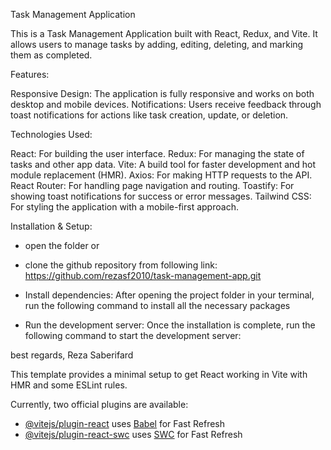 Task Management Application

This is a Task Management Application built with React, Redux, and Vite. It allows users to manage tasks by adding, editing, deleting, and marking them as completed.

Features:

Responsive Design: The application is fully responsive and works on both desktop and mobile devices.
Notifications: Users receive feedback through toast notifications for actions like task creation, update, or deletion.

Technologies Used:

React: For building the user interface.
Redux: For managing the state of tasks and other app data.
Vite: A build tool for faster development and hot module replacement (HMR).
Axios: For making HTTP requests to the API.
React Router: For handling page navigation and routing.
Toastify: For showing toast notifications for success or error messages.
Tailwind CSS: For styling the application with a mobile-first approach.

Installation & Setup:

- open the folder
  or
- clone the github repository from following link:
  https://github.com/rezasf2010/task-management-app.git

- Install dependencies: After opening the project folder in your terminal, run the following command to install all the necessary packages

- Run the development server: Once the installation is complete, run the following command to start the development server:

best regards,
Reza Saberifard

This template provides a minimal setup to get React working in Vite with HMR and some ESLint rules.

Currently, two official plugins are available:

- [@vitejs/plugin-react](https://github.com/vitejs/vite-plugin-react/blob/main/packages/plugin-react/README.md) uses [Babel](https://babeljs.io/) for Fast Refresh
- [@vitejs/plugin-react-swc](https://github.com/vitejs/vite-plugin-react-swc) uses [SWC](https://swc.rs/) for Fast Refresh
